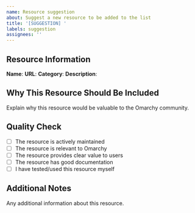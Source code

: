 ```yaml
---
name: Resource suggestion
about: Suggest a new resource to be added to the list
title: '[SUGGESTION] '
labels: suggestion
assignees: ''
---
```


## Resource Information
**Name**:
**URL**:
**Category**:
**Description**:

## Why This Resource Should Be Included
Explain why this resource would be valuable to the Omarchy community.

## Quality Check
- [ ] The resource is actively maintained
- [ ] The resource is relevant to Omarchy
- [ ] The resource provides clear value to users
- [ ] The resource has good documentation
- [ ] I have tested/used this resource myself

## Additional Notes
Any additional information about this resource.
